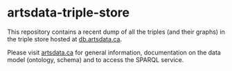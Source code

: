 # artsdata-triple-store

This repository contains a recent dump of all the triples (and their graphs) in the triple store hosted at [db.artsdata.ca](https://db.artsdata.ca).

Please visit [artsdata.ca](http://artsdata.ca) for general information, documentation on the data model (ontology, schema) and to access the SPARQL service.
